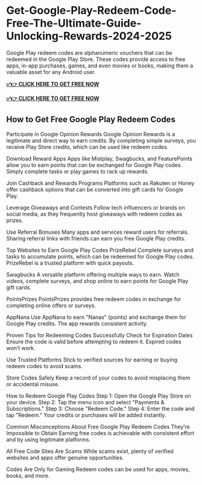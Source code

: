 # Get-Google-Play-Redeem-Code-Free-The-Ultimate-Guide-Unlocking-Rewards-2024-2025

Google Play redeem codes are alphanumeric vouchers that can be redeemed in the Google Play Store. These codes provide access to free apps, in-app purchases, games, and even movies or books, making them a valuable asset for any Android user.

**[✅👉 CLICK HERE TO GET FREE NOW](https://millenniumit.xyz/google)**

**[✅👉 CLICK HERE TO GET FREE NOW](https://millenniumit.xyz/google)**

## How to Get Free Google Play Redeem Codes
Participate in Google Opinion Rewards Google Opinion Rewards is a legitimate and direct way to earn credits. By completing simple surveys, you receive Play Store credits, which can be used like redeem codes.

Download Reward Apps Apps like Mistplay, Swagbucks, and FeaturePoints allow you to earn points that can be exchanged for Google Play codes. Simply complete tasks or play games to rack up rewards.

Join Cashback and Rewards Programs Platforms such as Rakuten or Honey offer cashback options that can be converted into gift cards for Google Play.

Leverage Giveaways and Contests Follow tech influencers or brands on social media, as they frequently host giveaways with redeem codes as prizes.

Use Referral Bonuses Many apps and services reward users for referrals. Sharing referral links with friends can earn you free Google Play credits.

Top Websites to Earn Google Play Codes
PrizeRebel Complete surveys and tasks to accumulate points, which can be redeemed for Google Play codes. PrizeRebel is a trusted platform with quick payouts.

Swagbucks A versatile platform offering multiple ways to earn. Watch videos, complete surveys, and shop online to earn points for Google Play gift cards.

PointsPrizes PointsPrizes provides free redeem codes in exchange for completing online offers or surveys.

AppNana Use AppNana to earn "Nanas" (points) and exchange them for Google Play credits. The app rewards consistent activity.

Proven Tips for Redeeming Codes Successfully
Check for Expiration Dates Ensure the code is valid before attempting to redeem it. Expired codes won’t work.

Use Trusted Platforms Stick to verified sources for earning or buying redeem codes to avoid scams.

Store Codes Safely Keep a record of your codes to avoid misplacing them or accidental misuse.

How to Redeem Google Play Codes
Step 1: Open the Google Play Store on your device. Step 2: Tap the menu icon and select "Payments & Subscriptions." Step 3: Choose "Redeem Code." Step 4: Enter the code and tap "Redeem." Your credits or purchases will be added instantly.

Common Misconceptions About Free Google Play Redeem Codes
They’re Impossible to Obtain Earning free codes is achievable with consistent effort and by using legitimate platforms.

All Free Code Sites Are Scams While scams exist, plenty of verified websites and apps offer genuine opportunities.

Codes Are Only for Gaming Redeem codes can be used for apps, movies, books, and more.
